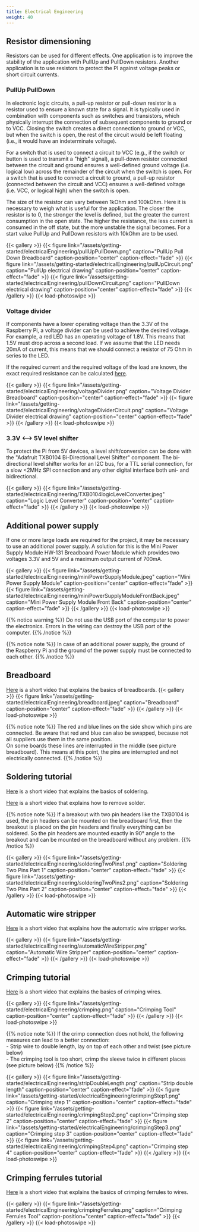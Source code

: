 ```yaml
---
title: Electrical Engineering
weight: 40
---
```


## Resistor dimensioning

Resistors can be used for different effects. One application is to improve the stability of the application with PullUp and PullDown resistors. Another application is to use resistors to protect the PI against voltage peaks or short circuit currents.


### PullUp PullDown
In electronic logic circuits, a pull-up resistor or pull-down resistor is a resistor used to ensure a known state for a signal. It is typically used in combination with components
such as switches and transistors, which physically interrupt the connection of subsequent components to ground or to VCC. Closing the switch creates a direct connection to ground or VCC,
but when the switch is open, the rest of the circuit would be left floating (i.e., it would have an indeterminate voltage).

For a switch that is used to connect a circuit to VCC (e.g., if the switch or button is used to transmit a "high" signal), a pull-down resistor connected between the circuit and ground 
ensures a well-defined ground voltage (i.e. logical low) across the remainder of the circuit when the switch is open. For a switch that is used to connect a circuit to ground, a pull-up 
resistor (connected between the circuit and VCC) ensures a well-defined voltage (i.e. VCC, or logical high) when the switch is open. 

The size of the resistor can vary between 1kOhm and 100kOhm. Here it is necessary to weigh what is useful for the application. The closer the resistor is to 0, the stronger the level is defined, but the greater the current 
consumption in the open state. The higher the resistance, the less current is consumed in the off state, but the more unstable the signal becomes. For a start value PullUp and PullDown resistors with 10kOhm are to be used.

{{< gallery >}}
{{< figure link="/assets/getting-started/electricalEngineering/pullUpPullDown.png" caption="PullUp Pull Down Breadboard" caption-position="center" caption-effect="fade" >}}
{{< figure link="/assets/getting-started/electricalEngineering/pullUpCircuit.png" caption="PullUp electrical drawing" caption-position="center" caption-effect="fade" >}}
{{< figure link="/assets/getting-started/electricalEngineering/pullDownCircuit.png" caption="PullDown electrical drawing" caption-position="center" caption-effect="fade" >}}
{{< /gallery >}}
{{< load-photoswipe >}}


### Voltage divider
If components have a lower operating voltage than the 3.3V of the Raspberry Pi, a voltage divider can be used to achieve the desired voltage.
For example, a red LED has an operating voltage of 1.8V. This means that 1.5V must drop across a second load. If we assume that the LED needs 20mA of current, this means that we should connect a resistor of 75 Ohm in series to the LED.

If the required current and the required voltage of the load are known, the exact required resistance can be calculated [here](https://ledcalculator.net/). 

{{< gallery >}}
{{< figure link="/assets/getting-started/electricalEngineering/voltageDivider.png" caption="Voltage Divider Breadboard" caption-position="center" caption-effect="fade" >}}
{{< figure link="/assets/getting-started/electricalEngineering/voltageDividerCircuit.png" caption="Voltage Divider electrical drawing" caption-position="center" caption-effect="fade" >}}
{{< /gallery >}}
{{< load-photoswipe >}}

### 3.3V <--> 5V level shifter
To protect the Pi from 5V devices, a level shift/conversion can be done with the "Adafruit TXB0104 Bi-Directional Level Shifter" component. The bi-directional level shifter works for an I2C bus, 
for a TTL serial connection, for a slow <2MHz SPI connection and any other digital interface both uni- and bidirectional. 

{{< gallery >}}
{{< figure link="/assets/getting-started/electricalEngineering/TXB0104logicLevelConverter.jpeg" caption="Logic Level Converter" caption-position="center" caption-effect="fade" >}}
{{< /gallery >}}
{{< load-photoswipe >}}


## Additional power supply
If one or more large loads are required for the project, it may be necessary to use an additional power supply. A solution for this is the Mini Power Supply Module 
HW-131 Breadboard Power Module which provides two voltages 3.3V and 5V and a maximum output current of 700mA.

{{< gallery >}}
{{< figure link="/assets/getting-started/electricalEngineering/miniPowerSupplyModule.jpeg" caption="Mini Power Supply Module" caption-position="center" caption-effect="fade" >}}
{{< figure link="/assets/getting-started/electricalEngineering/miniPowerSupplyModuleFrontBack.jpeg" caption="Mini Power Supply Module Front Back" caption-position="center" caption-effect="fade" >}}
{{< /gallery >}}
{{< load-photoswipe >}}

{{% notice warning %}}
Do not use the USB port of the computer to power the electronics. Errors in the wiring can destroy the USB port of the computer.
{{% /notice %}}

{{% notice note %}}
In case of an additional power supply, the ground of the Raspberry Pi and the ground of the power supply must be connected to each other.
{{% /notice %}}

## Breadboard
[Here](https://www.youtube.com/watch?v=6WReFkfrUIk) is a short video that explains the basics of breadboards. 
{{< gallery >}}
{{< figure link="/assets/getting-started/electricalEngineering/breadboard.jpeg" caption="Breadboard" caption-position="center" caption-effect="fade" >}}
{{< /gallery >}}
{{< load-photoswipe >}}

{{% notice note %}}
The red and blue lines on the side show which pins are connected. Be aware that red and blue can also be swapped, because not all suppliers use them in the same position.<br>
On some boards these lines are interrupted in the middle (see picture breadboard). 
This means at this point, the pins are interrupted and not electrically connected.
{{% /notice %}}

## Soldering tutorial
[Here](https://www.youtube.com/watch?v=Qps9woUGkvI) is a short video that explains the basics of soldering. 

[Here](https://www.youtube.com/watch?v=bG7yW9FigJA) is a short video that explains how to remove solder. 

{{% notice note %}}
If a breakout with two pin headers like the TXB0104 is used, the pin headers can be mounted on the breadboard first, then the breakout is placed on the pin headers and finally 
everything can be soldered. So the pin headers are mounted exactly in 90° angle to the breakout and can be mounted on the breadboard without any problem.
{{% /notice %}}

{{< gallery >}}
{{< figure link="/assets/getting-started/electricalEngineering/solderingTwoPins1.png" caption="Soldering Two Pins Part 1" caption-position="center" caption-effect="fade" >}}
{{< figure link="/assets/getting-started/electricalEngineering/solderingTwoPins2.png" caption="Soldering Two Pins Part 2" caption-position="center" caption-effect="fade" >}}
{{< /gallery >}}
{{< load-photoswipe >}}

## Automatic wire stripper
[Here](https://www.youtube.com/watch?v=dvFS_ZEzwKg) is a short video that explains how the automatic wire stripper works.

{{< gallery >}}
{{< figure link="/assets/getting-started/electricalEngineering/automaticWireStripper.png" caption="Automatic Wire Stripper" caption-position="center" caption-effect="fade" >}}
{{< /gallery >}}
{{< load-photoswipe >}}

## Crimping tutorial
[Here](https://www.youtube.com/watch?v=WFvEeWHDt1E) is a short video that explains the basics of crimping wires. 

{{< gallery >}}
{{< figure link="/assets/getting-started/electricalEngineering/crimping.png" caption="Crimping Tool" caption-position="center" caption-effect="fade" >}}
{{< /gallery >}}
{{< load-photoswipe >}}

{{% notice note %}}
If the crimp connection does not hold, the following measures can lead to a better connection:
<br> - Strip wire to double length, lay on top of each other and twist (see picture below)
<br> - The crimping tool is too short, crimp the sleeve twice in different places (see picture below)
{{% /notice %}}

{{< gallery >}}
{{< figure link="/assets/getting-started/electricalEngineering/stripDoubleLength.png" caption="Strip double length" caption-position="center" caption-effect="fade" >}}
{{< figure link="/assets/getting-started/electricalEngineering/crimpingStep1.png" caption="Crimping step 1" caption-position="center" caption-effect="fade" >}}
{{< figure link="/assets/getting-started/electricalEngineering/crimpingStep2.png" caption="Crimping step 2" caption-position="center" caption-effect="fade" >}}
{{< figure link="/assets/getting-started/electricalEngineering/crimpingStep3.png" caption="Crimping step 3" caption-position="center" caption-effect="fade" >}}
{{< figure link="/assets/getting-started/electricalEngineering/crimpingStep4.png" caption="Crimping step 4" caption-position="center" caption-effect="fade" >}}
{{< /gallery >}}
{{< load-photoswipe >}}

## Crimping ferrules tutorial
[Here](https://www.youtube.com/watch?v=bJk0mzaATI4) is a short video that explains the basics of crimping ferrules to wires. 

{{< gallery >}}
{{< figure link="/assets/getting-started/electricalEngineering/crimpingFerrules.png" caption="Crimping Ferrules Tool" caption-position="center" caption-effect="fade" >}}
{{< /gallery >}}
{{< load-photoswipe >}}


